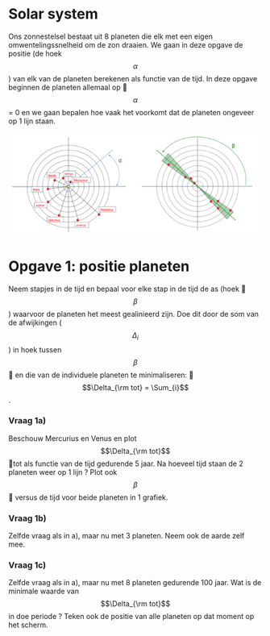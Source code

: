 # Solar system

Ons zonnestelsel bestaat uit 8 planeten die elk met een eigen omwentelingssnelheid om de zon draaien. We gaan in deze opgave de positie (de hoek $$\alpha$$) van elk van de planeten berekenen als functie van de tijd. In deze opgave beginnen de planeten allemaal op $$\alpha$$ = 0 en we gaan bepalen hoe vaak het voorkomt dat de planeten ongeveer op 1 lijn staan.

![](SolarSystemCombined.png)

# Opgave 1: positie planeten

Neem stapjes in de tijd en bepaal voor elke stap in de tijd de as (hoek $$\beta$$) waarvoor de planeten het meest gealinieerd zijn. Doe dit door de som van de afwijkingen ($$\Delta_i$$) in hoek tussen $$\beta$$ en die van de individuele planeten te minimaliseren: $$\Delta_{\rm tot} = \Sum_{i}$$.

### Vraag 1a) 

Beschouw Mercurius en Venus en plot $$\Delta_{\rm tot}$$tot als functie van de tijd gedurende 5 jaar. Na hoeveel tijd staan de 2 planeten weer op 1 lijn ? Plot ook $$\beta$$ versus de tijd voor beide planeten in 1 grafiek.

### Vraag 1b)

Zelfde vraag als in a), maar nu met 3 planeten. Neem ook de aarde zelf mee.

### Vraag 1c)
 
Zelfde vraag als in a), maar nu met 8 planeten gedurende 100 jaar.  Wat is de minimale waarde van $$\Delta_{\rm tot}$$ in doe periode ? Teken ook de positie van alle planeten op dat moment op het scherm. 

